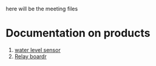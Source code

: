 here will be the meeting files

<h1> Documentation on products</h1>
<ol>
  <li><a href="https://www.biomaker.org/block-catalogue/2021/12/17/water-level-sensor-tzt-water-level-sensor">water level sensor</a></li>
    <li><a href="https://mm.digikey.com/Volume0/opasdata/d220001/medias/docus/5773/TS0011%20DATASHEET.pdf?_gl=1*1mmwht7*_up*MQ..&gclid=CjwKCAjwtqmwBhBVEiwAL-WAYYEybMXkn1NRt9K12eTjqfgg-fMNps5K_RQuL4aYlaqVrdYEXu5cNxoCDrwQAvD_BwE">Relay boardr</a></li>
</ol>

